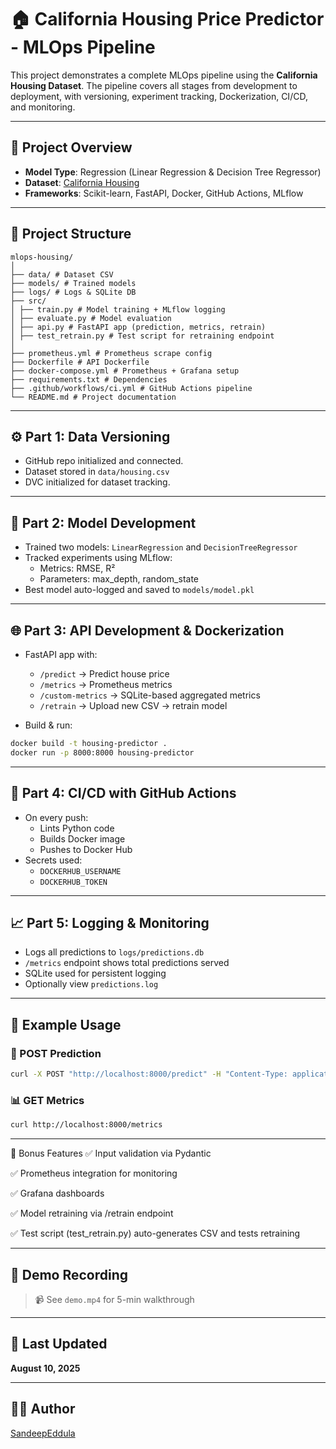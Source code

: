 
# 🏠 California Housing Price Predictor - MLOps Pipeline

This project demonstrates a complete MLOps pipeline using the **California Housing Dataset**. The pipeline covers all stages from development to deployment, with versioning, experiment tracking, Dockerization, CI/CD, and monitoring.

---

## 📌 Project Overview

- **Model Type**: Regression (Linear Regression & Decision Tree Regressor)
- **Dataset**: [California Housing](https://scikit-learn.org/stable/modules/generated/sklearn.datasets.fetch_california_housing.html)
- **Frameworks**: Scikit-learn, FastAPI, Docker, GitHub Actions, MLflow

---

## 📁 Project Structure

```
mlops-housing/
│
├── data/ # Dataset CSV
├── models/ # Trained models
├── logs/ # Logs & SQLite DB
├── src/
│ ├── train.py # Model training + MLflow logging
│ ├── evaluate.py # Model evaluation
│ ├── api.py # FastAPI app (prediction, metrics, retrain)
│ ├── test_retrain.py # Test script for retraining endpoint
│
├── prometheus.yml # Prometheus scrape config
├── Dockerfile # API Dockerfile
├── docker-compose.yml # Prometheus + Grafana setup
├── requirements.txt # Dependencies
├── .github/workflows/ci.yml # GitHub Actions pipeline
└── README.md # Project documentation
```

---

## ⚙️ Part 1: Data Versioning

- GitHub repo initialized and connected.
- Dataset stored in `data/housing.csv`
- DVC initialized for dataset tracking.

---

## 🧪 Part 2: Model Development

- Trained two models: `LinearRegression` and `DecisionTreeRegressor`
- Tracked experiments using MLflow:
  - Metrics: RMSE, R²
  - Parameters: max_depth, random_state
- Best model auto-logged and saved to `models/model.pkl`

---

## 🌐 Part 3: API Development & Dockerization

- FastAPI app with:
  - `/predict` → Predict house price
  - `/metrics` → Prometheus metrics
  - `/custom-metrics` → SQLite-based aggregated metrics
  - `/retrain` → Upload new CSV → retrain model

- Build & run:
```bash
docker build -t housing-predictor .
docker run -p 8000:8000 housing-predictor
  ```

---

## 🔁 Part 4: CI/CD with GitHub Actions

- On every push:
  - Lints Python code
  - Builds Docker image
  - Pushes to Docker Hub
- Secrets used:
  - `DOCKERHUB_USERNAME`
  - `DOCKERHUB_TOKEN`

---

## 📈 Part 5: Logging & Monitoring

- Logs all predictions to `logs/predictions.db`
- `/metrics` endpoint shows total predictions served
- SQLite used for persistent logging
- Optionally view `predictions.log`

---

## 🧪 Example Usage

### 🚀 POST Prediction
```bash
curl -X POST "http://localhost:8000/predict" -H "Content-Type: application/json" -d @sample.json
```

### 📊 GET Metrics
```bash
curl http://localhost:8000/metrics
```

---

🎯 Bonus Features
✅ Input validation via Pydantic

✅ Prometheus integration for monitoring

✅ Grafana dashboards

✅ Model retraining via /retrain endpoint

✅ Test script (test_retrain.py) auto-generates CSV and tests retraining

---

## 🎥 Demo Recording

> 📹 See `demo.mp4` for 5-min walkthrough


---

## 📅 Last Updated
**August 10, 2025**

---

## 👨‍💻 Author
[SandeepEddula](https://github.com/SandeepAmruta)
